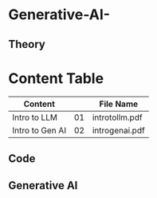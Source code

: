 # Generative-AI-


## Theory 
# Content Table

| Content      | | File Name |
| --------- | --- | ----------- |
| Intro to LLM     | 01 | introtollm.pdf    |
| Intro to Gen AI     | 02 | introgenai.pdf   |



## Code 


## Generative AI 
